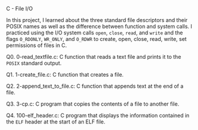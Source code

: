 C - File I/O

In this project, I learned about the three standard file descriptors and their
POSIX names as well as the difference between function and system calls. I
practiced using the I/O system calls `open`, `close`, `read`, and `write`
and the flags `O_RDONLY`, `WR_ONLY`, and `O_RDWR` to create, open, close,
read, write, set permissions of files in C.


Q0. 0-read_textfile.c: C function that reads a text file and prints it to the `POSIX` standard output.


Q1. 1-create_file.c: C function that creates a file.


Q2. 2-append_text_to_file.c: C function that appends text at   the end of a file.


Q3. 3-cp.c: C program that copies the contents of a file to another file.


Q4. 100-elf_header.c: C program that displays the information contained in the `ELF` header at the start of an ELF file.
